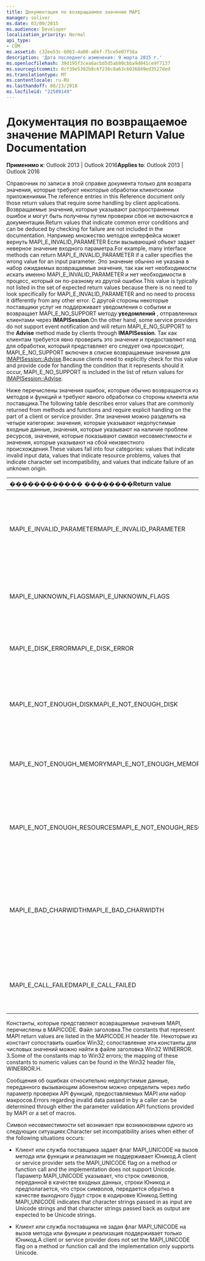 ```yaml
---
title: Документация по возвращаемое значение MAPI
manager: soliver
ms.date: 03/09/2015
ms.audience: Developer
localization_priority: Normal
api_type:
- COM
ms.assetid: c32ee53c-b063-4a00-a6bf-75ce5e07f56a
description: 'Дата последнего изменения: 9 марта 2015 г.'
ms.openlocfilehash: 39d195f3cea6acbd5d5ab80cbba9d041ce9f7137
ms.sourcegitcommit: 0cf39e5382b8c6f236c8a63c6036849ed3527ded
ms.translationtype: MT
ms.contentlocale: ru-RU
ms.lasthandoff: 08/23/2018
ms.locfileid: "22589149"
---
```

# <a name="mapi-return-value-documentation"></a><span data-ttu-id="a97fa-103">Документация по возвращаемое значение MAPI</span><span class="sxs-lookup"><span data-stu-id="a97fa-103">MAPI Return Value Documentation</span></span>

  
  
<span data-ttu-id="a97fa-104">**Применимо к**: Outlook 2013 | Outlook 2016</span><span class="sxs-lookup"><span data-stu-id="a97fa-104">**Applies to**: Outlook 2013 | Outlook 2016</span></span> 
  
<span data-ttu-id="a97fa-105">Справочник по записи в этой справке документа только для возврата значения, которые требуют некоторые обработки клиентскими приложениями.</span><span class="sxs-lookup"><span data-stu-id="a97fa-105">The reference entries in this Reference document only those return values that require some handling by client applications.</span></span> <span data-ttu-id="a97fa-106">Возвращаемые значения, которые указывают распространенных ошибок и могут быть получены путем проверки сбоя не включаются в документации.</span><span class="sxs-lookup"><span data-stu-id="a97fa-106">Return values that indicate common error conditions and can be deduced by checking for failure are not included in the documentation.</span></span> <span data-ttu-id="a97fa-107">Например множество методов интерфейса может вернуть MAPI_E_INVALID_PARAMETER Если вызывающий объект задает неверное значение входного параметра.</span><span class="sxs-lookup"><span data-stu-id="a97fa-107">For example, many interface methods can return MAPI_E_INVALID_PARAMETER if a caller specifies the wrong value for an input parameter.</span></span> <span data-ttu-id="a97fa-108">Это значение обычно не указана в набор ожидаемых возвращаемые значения, так как нет необходимости искать именно MAPI_E_INVALID_PARAMETER и нет необходимости в процесс, который он по-разному из другой ошибки.</span><span class="sxs-lookup"><span data-stu-id="a97fa-108">This value is typically not listed in the set of expected return values because there is no need to look specifically for MAPI_E_INVALID_PARAMETER and no need to process it differently from any other error.</span></span> <span data-ttu-id="a97fa-109">С другой стороны некоторые поставщики услуг не поддерживает уведомления о событии и возвращает MAPI_E_NO_SUPPORT методу **уведомлений** , отправленных клиентами через **IMAPISession**.</span><span class="sxs-lookup"><span data-stu-id="a97fa-109">On the other hand, some service providers do not support event notification and will return MAPI_E_NO_SUPPORT to the **Advise** method made by clients through **IMAPISession**.</span></span> <span data-ttu-id="a97fa-110">Так как клиентам требуется явно проверить это значение и предоставляют код для обработки, который представляет его следует она происходит, MAPI_E_NO_SUPPORT включен в списке возвращаемые значения для [IMAPISession::Advise](imapisession-advise.md).</span><span class="sxs-lookup"><span data-stu-id="a97fa-110">Because clients need to explicitly check for this value and provide code for handling the condition that it represents should it occur, MAPI_E_NO_SUPPORT is included in the list of return values for [IMAPISession::Advise](imapisession-advise.md).</span></span>
  
<span data-ttu-id="a97fa-111">Ниже перечислены значения ошибок, которые обычно возвращаются из методов и функций и требуют явного обработки со стороны клиента или поставщика.</span><span class="sxs-lookup"><span data-stu-id="a97fa-111">The following table describes error values that are commonly returned from methods and functions and require explicit handling on the part of a client or service provider.</span></span> <span data-ttu-id="a97fa-112">Эти значения можно разделить на четыре категории: значения, которые указывают недопустимые входные данные, значения, которые указывают на наличие проблем ресурсов, значения, которые показывают символ несовместимости и значения, которые указывают на сбой неизвестного происхождения.</span><span class="sxs-lookup"><span data-stu-id="a97fa-112">These values fall into four categories: values that indicate invalid input data, values that indicate resource problems, values that indicate character set incompatibility, and values that indicate failure of an unknown origin.</span></span>
  
|<span data-ttu-id="a97fa-113">**������������ ��������**</span><span class="sxs-lookup"><span data-stu-id="a97fa-113">**Return value**</span></span>|<span data-ttu-id="a97fa-114">**Описание**</span><span class="sxs-lookup"><span data-stu-id="a97fa-114">**Description**</span></span>|
|:-----|:-----|
|<span data-ttu-id="a97fa-115">MAPI_E_INVALID_PARAMETER</span><span class="sxs-lookup"><span data-stu-id="a97fa-115">MAPI_E_INVALID_PARAMETER</span></span>  <br/> |<span data-ttu-id="a97fa-116">Один или несколько параметров, передаваемый в метод или функции недействительны.</span><span class="sxs-lookup"><span data-stu-id="a97fa-116">One or more of the parameters passed into the method or functions were not valid.</span></span>  <br/> |
|<span data-ttu-id="a97fa-117">MAPI_E_UNKNOWN_FLAGS</span><span class="sxs-lookup"><span data-stu-id="a97fa-117">MAPI_E_UNKNOWN_FLAGS</span></span>  <br/> |<span data-ttu-id="a97fa-118">Одно или несколько значений для параметра флаги недействительны.</span><span class="sxs-lookup"><span data-stu-id="a97fa-118">One or more values for a flags parameter were not valid.</span></span>  <br/> |
|<span data-ttu-id="a97fa-119">MAPI_E_DISK_ERROR</span><span class="sxs-lookup"><span data-stu-id="a97fa-119">MAPI_E_DISK_ERROR</span></span>  <br/> |<span data-ttu-id="a97fa-120">Возникла проблема запись или чтение данных с диска.</span><span class="sxs-lookup"><span data-stu-id="a97fa-120">There was a problem writing to or reading from disk.</span></span>  <br/> |
|<span data-ttu-id="a97fa-121">MAPI_E_NOT_ENOUGH_DISK</span><span class="sxs-lookup"><span data-stu-id="a97fa-121">MAPI_E_NOT_ENOUGH_DISK</span></span>  <br/> |<span data-ttu-id="a97fa-122">Недостаточно места на диске не были доступны для завершения операции.</span><span class="sxs-lookup"><span data-stu-id="a97fa-122">Not enough disk space was available to complete the operation.</span></span>  <br/> |
|<span data-ttu-id="a97fa-123">MAPI_E_NOT_ENOUGH_MEMORY</span><span class="sxs-lookup"><span data-stu-id="a97fa-123">MAPI_E_NOT_ENOUGH_MEMORY</span></span>  <br/> |<span data-ttu-id="a97fa-124">Недостаточно памяти не были доступны для завершения операции.</span><span class="sxs-lookup"><span data-stu-id="a97fa-124">Not enough memory was available to complete the operation.</span></span>  <br/> |
|<span data-ttu-id="a97fa-125">MAPI_E_NOT_ENOUGH_RESOURCES</span><span class="sxs-lookup"><span data-stu-id="a97fa-125">MAPI_E_NOT_ENOUGH_RESOURCES</span></span>  <br/> |<span data-ttu-id="a97fa-126">Не хватает системных ресурсов, не были доступны для завершения операции.</span><span class="sxs-lookup"><span data-stu-id="a97fa-126">Not enough system resources were available to complete the operation.</span></span>  <br/> |
|<span data-ttu-id="a97fa-127">MAPI_E_BAD_CHARWIDTH</span><span class="sxs-lookup"><span data-stu-id="a97fa-127">MAPI_E_BAD_CHARWIDTH</span></span>  <br/> |<span data-ttu-id="a97fa-128">Несовместимость существует в наборах знаков, поддерживаемый вызывающего абонента и реализации.</span><span class="sxs-lookup"><span data-stu-id="a97fa-128">An incompatibility exists in the character sets supported by the caller and the implementation.</span></span>  <br/> |
|<span data-ttu-id="a97fa-129">MAPI_E_CALL_FAILED</span><span class="sxs-lookup"><span data-stu-id="a97fa-129">MAPI_E_CALL_FAILED</span></span>  <br/> |<span data-ttu-id="a97fa-130">Происхождения непредвиденные или неизвестная ошибка.</span><span class="sxs-lookup"><span data-stu-id="a97fa-130">An error of unexpected or unknown origin occurred.</span></span>  <br/> |
   
<span data-ttu-id="a97fa-131">Константы, которые представляют возвращаемые значения MAPI, перечислены в MAPICODE. Файл заголовка.</span><span class="sxs-lookup"><span data-stu-id="a97fa-131">The constants that represent MAPI return values are listed in the MAPICODE.H header file.</span></span> <span data-ttu-id="a97fa-132">Некоторые из констант сопоставить ошибок Win32; сопоставление эти константы для числовых значений можно найти в файле заголовка Win32 WINERROR. З.</span><span class="sxs-lookup"><span data-stu-id="a97fa-132">Some of the constants map to Win32 errors; the mapping of these constants to numeric values can be found in the Win32 header file, WINERROR.H.</span></span>
  
<span data-ttu-id="a97fa-133">Сообщения об ошибках относительно недопустимые данные, переданного вызывающим абонентом можно определить через либо параметр проверки API функций, предоставляемых MAPI или набор макросов.</span><span class="sxs-lookup"><span data-stu-id="a97fa-133">Errors regarding invalid data passed in by a caller can be determined through either the parameter validation API functions provided by MAPI or a set of macros.</span></span> 
  
<span data-ttu-id="a97fa-134">Символ несовместимости set возникает при возникновении одного из следующих ситуациях:</span><span class="sxs-lookup"><span data-stu-id="a97fa-134">Character set incompatibility arises when either of the following situations occurs:</span></span>
  
- <span data-ttu-id="a97fa-135">Клиент или служба поставщика задает флаг MAPI_UNICODE на вызов метода или функции и реализация не поддерживает Юникод.</span><span class="sxs-lookup"><span data-stu-id="a97fa-135">A client or service provider sets the MAPI_UNICODE flag on a method or function call and the implementation does not support Unicode.</span></span> <span data-ttu-id="a97fa-136">Параметр MAPI_UNICODE указывает, что строк символов, переданной в качестве входных данных, строки Юникод и предполагается, что строк символов, передается обратно в качестве выходного будут строк в кодировке Юникод.</span><span class="sxs-lookup"><span data-stu-id="a97fa-136">Setting MAPI_UNICODE indicates that character strings passed in as input are Unicode strings and that character strings passed back as output are expected to be Unicode strings.</span></span>
    
- <span data-ttu-id="a97fa-137">Клиент или служба поставщика не задан флаг MAPI_UNICODE на вызов метода или функции и реализация поддерживает только Юникод.</span><span class="sxs-lookup"><span data-stu-id="a97fa-137">A client or service provider does not set the MAPI_UNICODE flag on a method or function call and the implementation only supports Unicode.</span></span>
    

